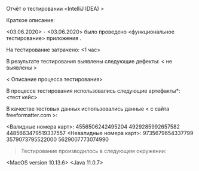 Отчёт о тестировании <IntelliJ IDEA) >

Краткое описание:

<03.06.2020> - <03.06.2020> было проведено <функциональное тестирование> приложения .

На тестирование затрачено: <1 час>

В результате тестирования выявлены следующие дефекты:
< не выявлены >

< Описание процесса тестирования>

В процессе тестирования использовались следующие артефакты*: <тест кейс>

В качестве тестовых данных использовались данные < с сайта freeformatter.com >:

<Валидные номера карт>:
4556506242495204
4929285992657582
4485663479519337557
<Невалидные номера карт>:
9735679654337799
3579073795522000
5629007773074990
>Тестирование производилось в следующем окружении:

<MacOS version 10.13.6> <Java 11.0.7>
